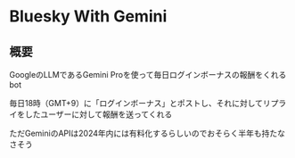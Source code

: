 # Bluesky With Gemini

## 概要

GoogleのLLMであるGemini Proを使って毎日ログインボーナスの報酬をくれるbot

毎日18時（GMT+9）に「ログインボーナス」とポストし、それに対してリプライをしたユーザーに対して報酬を送ってくれる

ただGeminiのAPIは2024年内には有料化するらしいのでおそらく半年も持たなさそう
